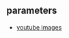 ## parameters
- [youtube images](https://rizkysaskiaputra.github.io/blogger/dictionary/parameters/youtube-images)
